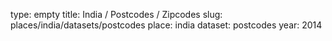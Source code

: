 type: empty
title: India / Postcodes / Zipcodes
slug: places/india/datasets/postcodes
place: india
dataset: postcodes
year: 2014
